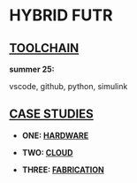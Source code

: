 # HYBRID FUTR 

## [TOOLCHAIN](https://github.com/jfremzrai/hybrid-futr/tree/main/TOOLS&FRAMEWORKS)

**summer 25:**

vscode, github, python, simulink 

## [CASE STUDIES](https://github.com/jfremzrai/hybrid-futr/tree/main/CASESTUDIES)

- **ONE: [**HARDWARE**](https://github.com/jfremzrai/hybrid-futr/tree/main/CASESTUDIES/ONE)**

- **TWO: [**CLOUD**](https://github.com/jfremzrai/hybrid-futr/tree/main/CASESTUDIES/TWO)**

- **THREE: [**FABRICATION**](https://github.com/jfremzrai/hybrid-futr/tree/main/CASESTUDIES/THREE)**

